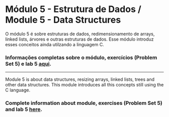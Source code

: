 # Módulo 5 - Estrutura de Dados / Module 5 - Data Structures

O módulo 5 é sobre estruturas de dados, redimensionamento de arrays, linked lists, árvores e outras estruturas de dados. Esse módulo introduz esses conceitos ainda utilzando a linguagem C.

### Informações completas sobre o módulo, exercícios (Problem Set 5) e lab 5 [aqui](https://cs50.harvard.edu/x/2021/weeks/5/).

-------------------------------------------------------------------------------------------------------------------------------------------------------------------------
Module 5 is about data structures, resizing arrays, linked lists, trees and other data structures. This module introduces all this concepts still using the C language.

### Complete information about module, exercises (Problem Set 5) and lab 5 [here](https://cs50.harvard.edu/x/2021/weeks/5/).